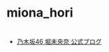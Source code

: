 # miona_hori
 

<html>
	<head>
		<meta charset="UTF-8">
        <title>  </title>
    </head>
    <body>
        <h1>  </h1>
        <ul>
            <li><a id="http://blog.nogizaka46.com/miona.hori/" href="miona.hori/blog.nogizaka46.com/index.html"> 乃木坂46 堀未央奈 公式ブログ </a></li>
        </ul>
    </body>
</html>
